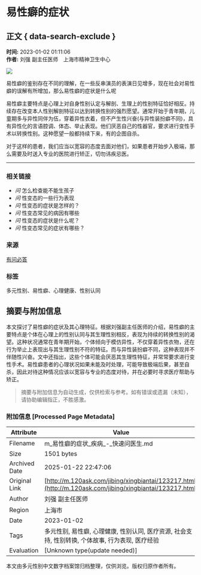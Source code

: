 # 易性癖的症状

## 正文 { data-search-exclude }


**时间:** 2023-01-02 01:11:06  
**作者:** 刘强 副主任医师　上海市精神卫生中心  

![](https://u1.120askimages.com/6/7/1/94807176)

易性癖的鉴别存在不同的理解，在一些反串演员的表演日见增多，现在社会对易性癖的误解有所增加，那么易性癖的症状是什么呢

易性癖主要特点是心理上对自身性别认定与解剖、生理上的性别特征恰好相反。持续存在改变本人性别解剖特征以达到转换性别的强烈愿望。通常开始于青年期，儿童期多与异性同伴为伍，穿着异性衣着，但不产生性兴奋(与异性装扮癖不同)，具有异性化的言语腔调、体态、举止表现。他们厌恶自己的性器官，要求进行变性手术以转换性别。这种愿望一般都持续下来，有的企图自杀。

对于这样的患者，我们应当以宽容的态度去面对他们，如果患者开始步入极端，那么需要及时送入专业的医院进行矫正，切勿讳疾忌医。

---

### 相关链接

- _问_ 怎么检查能不能生孩子
- _问_ 性变态的一些行为表现
- _问_ 性变态的症状是怎样的？
- _问_ 性变态常见的病因有哪些
- _问_ 性变态的症状是什么呢？
- _问_ 性变态常见的症状有哪些？

### 来源
[有问必答](http://m.120ask.com/)  

### 标签
多元性别、易性癖、心理健康、性别认同
<!-- tcd_original_link http://m.120ask.com/jibing/xingbiantai/123217.html -->


## 摘要与附加信息

<!-- tcd_abstract -->
本文探讨了易性癖的症状及其心理特征。根据刘强副主任医师的介绍，易性癖的主要特点是个体在心理上的性别认同与其生理性别相反，表现为持续的转换性别的渴望。这种状况通常在青年期开始，个体倾向于模仿异性，不仅穿着异性衣物，还在行为举止上表现出与其生理性别不符的特征。而与异性装扮癖不同，这种表现并不伴随性兴奋。文中还指出，这些个体可能会厌恶其生理性特征，并常常要求进行变性手术。易性癖患者的心理状况如果未能及时处理，可能导致极端后果，甚至自杀，因此对待这种情况应该以宽容与专业的态度对待，并在必要时寻求医疗帮助与矫正。
<!-- tcd_abstract_end -->

> 摘要与附加信息为自动生成，仅供检索与参考。如有错误或遗漏（未知），请协助编辑指正，不胜感激。

### 附加信息 [Processed Page Metadata]

| Attribute       | Value                                  |
|-----------------|----------------------------------------|
| Filename        | m_易性癖的症状_疾病_-_快速问医生.md                             |
| Size            | 1501 bytes                           |
| Archived Date   | 2025-01-22 22:47:06                             |
| Original Link   | [http://m.120ask.com/jibing/xingbiantai/123217.html](http://m.120ask.com/jibing/xingbiantai/123217.html)                       |
| Author          | 刘强 副主任医师                               |
| Region          | 上海市                               |
| Date            | 2023-01-02                                 |
| Tags            | 多元性别, 易性癖, 心理健康, 性别认同, 医疗资源, 社会支持, 性别转换, 个体故事, 行为表现, 医疗经验                                 |
| Evaluation            | [Unknown type(update needed)]                                 |
<!-- tcd_table_end -->

本文由多元性别中文数字档案馆归档整理，仅供浏览。版权归原作者所有。
